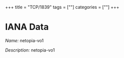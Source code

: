 +++
title = "TCP/1839"
tags = [""]
categories = [""]
+++

# IANA Data

_Name:_ netopia-vo1

_Description:_ netopia-vo1


